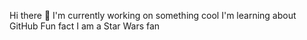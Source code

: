 <bold> Hi there 👋
<new line> I'm currently working on something cool
<new line> I'm learning about GitHub
<new line> Fun fact I am a Star Wars fan
